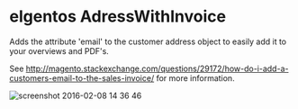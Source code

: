 # elgentos AdressWithInvoice

Adds the attribute 'email' to the customer address object to easily add it to your overviews and PDF's. 

See http://magento.stackexchange.com/questions/29172/how-do-i-add-a-customers-email-to-the-sales-invoice/ for more information.

![screenshot 2016-02-08 14 36 46](https://cloud.githubusercontent.com/assets/431360/12886958/6aed3d5c-ce71-11e5-91ed-cb4b6ef02a79.png)


